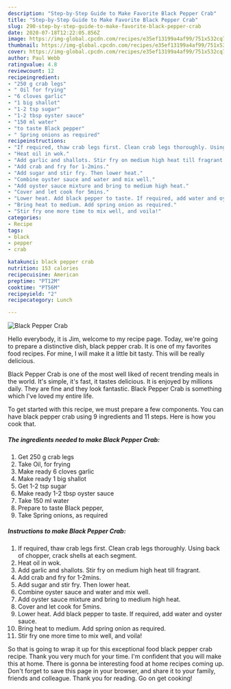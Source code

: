 ```yaml
---
description: "Step-by-Step Guide to Make Favorite Black Pepper Crab"
title: "Step-by-Step Guide to Make Favorite Black Pepper Crab"
slug: 290-step-by-step-guide-to-make-favorite-black-pepper-crab
date: 2020-07-18T12:22:05.856Z
image: https://img-global.cpcdn.com/recipes/e35ef13199a4af99/751x532cq70/black-pepper-crab-recipe-main-photo.jpg
thumbnail: https://img-global.cpcdn.com/recipes/e35ef13199a4af99/751x532cq70/black-pepper-crab-recipe-main-photo.jpg
cover: https://img-global.cpcdn.com/recipes/e35ef13199a4af99/751x532cq70/black-pepper-crab-recipe-main-photo.jpg
author: Paul Webb
ratingvalue: 4.8
reviewcount: 12
recipeingredient:
- "250 g crab legs"
- " Oil for frying"
- "6 cloves garlic"
- "1 big shallot"
- "1-2 tsp sugar"
- "1-2 tbsp oyster sauce"
- "150 ml water"
- "to taste Black pepper"
- " Spring onions as required"
recipeinstructions:
- "If required, thaw crab legs first. Clean crab legs thoroughly. Using back of chopper, crack shells at each segment."
- "Heat oil in wok."
- "Add garlic and shallots. Stir fry on medium high heat till fragrant."
- "Add crab and fry for 1-2mins."
- "Add sugar and stir fry. Then lower heat."
- "Combine oyster sauce and water and mix well."
- "Add oyster sauce mixture and bring to medium high heat."
- "Cover and let cook for 5mins."
- "Lower heat. Add black pepper to taste. If required, add water and oyster sauce."
- "Bring heat to medium. Add spring onion as required."
- "Stir fry one more time to mix well, and voila!"
categories:
- Recipe
tags:
- black
- pepper
- crab

katakunci: black pepper crab 
nutrition: 153 calories
recipecuisine: American
preptime: "PT12M"
cooktime: "PT56M"
recipeyield: "2"
recipecategory: Lunch

---
```



![Black Pepper Crab](https://img-global.cpcdn.com/recipes/e35ef13199a4af99/751x532cq70/black-pepper-crab-recipe-main-photo.jpg)

Hello everybody, it is Jim, welcome to my recipe page. Today, we're going to prepare a distinctive dish, black pepper crab. It is one of my favorites food recipes. For mine, I will make it a little bit tasty. This will be really delicious.



Black Pepper Crab is one of the most well liked of recent trending meals in the world. It's simple, it's fast, it tastes delicious. It is enjoyed by millions daily. They are fine and they look fantastic. Black Pepper Crab is something which I've loved my entire life.


To get started with this recipe, we must prepare a few components. You can have black pepper crab using 9 ingredients and 11 steps. Here is how you cook that.

<!--inarticleads1-->

##### The ingredients needed to make Black Pepper Crab:

1. Get 250 g crab legs
1. Take  Oil, for frying
1. Make ready 6 cloves garlic
1. Make ready 1 big shallot
1. Get 1-2 tsp sugar
1. Make ready 1-2 tbsp oyster sauce
1. Take 150 ml water
1. Prepare to taste Black pepper,
1. Take  Spring onions, as required




<!--inarticleads2-->

##### Instructions to make Black Pepper Crab:

1. If required, thaw crab legs first. Clean crab legs thoroughly. Using back of chopper, crack shells at each segment.
1. Heat oil in wok.
1. Add garlic and shallots. Stir fry on medium high heat till fragrant.
1. Add crab and fry for 1-2mins.
1. Add sugar and stir fry. Then lower heat.
1. Combine oyster sauce and water and mix well.
1. Add oyster sauce mixture and bring to medium high heat.
1. Cover and let cook for 5mins.
1. Lower heat. Add black pepper to taste. If required, add water and oyster sauce.
1. Bring heat to medium. Add spring onion as required.
1. Stir fry one more time to mix well, and voila!




So that is going to wrap it up for this exceptional food black pepper crab recipe. Thank you very much for your time. I'm confident that you will make this at home. There is gonna be interesting food at home recipes coming up. Don't forget to save this page in your browser, and share it to your family, friends and colleague. Thank you for reading. Go on get cooking!
